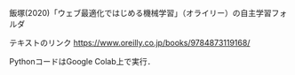 飯塚(2020)「ウェブ最適化ではじめる機械学習」（オライリー）の自主学習フォルダ

テキストのリンク https://www.oreilly.co.jp/books/9784873119168/ 

PythonコードはGoogle Colab上で実行．
